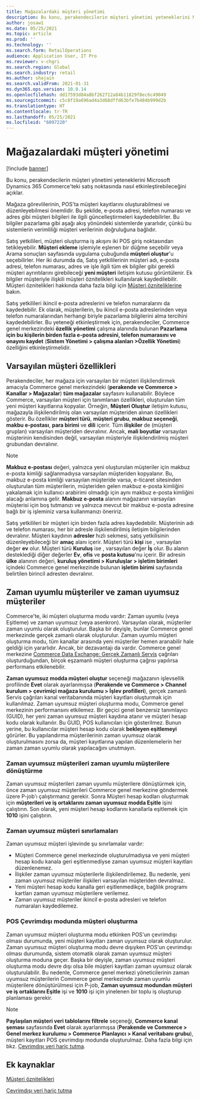 ```yaml
---
title: Mağazalardaki müşteri yönetimi
description: Bu konu, perakendecilerin müşteri yönetimi yeteneklerini Microsoft Dynamics 365 Commerce'teki satış noktasında nasıl etkinleştirebileceğini açıklar.
author: josaw1
ms.date: 05/25/2021
ms.topic: article
ms.prod: ''
ms.technology: ''
ms.search.form: RetailOperations
audience: Application User, IT Pro
ms.reviewer: v-chgri
ms.search.region: Global
ms.search.industry: retail
ms.author: shajain
ms.search.validFrom: 2021-01-31
ms.dyn365.ops.version: 10.0.14
ms.openlocfilehash: dd17593d84a8bf262712a84b11829f8ec6c49049
ms.sourcegitcommit: c5c8f19a696ad4a3d68dffd63bfe7b484b999d2b
ms.translationtype: HT
ms.contentlocale: tr-TR
ms.lasthandoff: 05/25/2021
ms.locfileid: "6097220"
---
```

# <a name="customer-management-in-stores"></a>Mağazalardaki müşteri yönetimi

[!include [banner](includes/banner.md)]

Bu konu, perakendecilerin müşteri yönetimi yeteneklerini Microsoft Dynamics 365 Commerce'teki satış noktasında nasıl etkinleştirebileceğini açıklar.

Mağaza görevlilerinin, POS'ta müşteri kayıtlarını oluşturabilmesi ve düzenleyebilmesi önemlidir. Bu şekilde, e-posta adresi, telefon numarası ve adres gibi müşteri bilgileri ile ilgili güncelleştirmeleri kaydedebilirler. Bu bilgiler pazarlama gibi aşağı akış yönündeki sistemlerde yararlıdır, çünkü bu sistemlerin verimliliği müşteri verilerinin doğruluğuna bağlıdır.

Satış yetkilileri, müşteri oluşturma iş akışını iki POS giriş noktasından tetikleyebilir. **Müşteri ekleme** işlemiyle eşlenen bir düğme seçebilir veya Arama sonuçları sayfasında uygulama çubuğunda **müşteri oluştur**'u seçebilirler. Her iki durumda da, Satış yetkililerinin müşteri adı, e-posta adresi, telefon numarası, adres ve işle ilgili tüm ek bilgiler gibi gerekli müşteri ayrıntılarını girebileceği **yeni müşteri** iletişim kutusu görüntülenir. Ek bilgiler müşteriyle ilişkili müşteri öznitelikleri kullanılarak kaydedilebilir. Müşteri öznitelikleri hakkında daha fazla bilgi için [Müşteri özniteliklerine](dev-itpro/customer-attributes.md) bakın.

Satış yetkilileri ikincil e-posta adreslerini ve telefon numaralarını da kaydedebilir. Ek olarak, müşterilerin, bu ikincil e-posta adreslerinden veya telefon numaralarından herhangi biriyle pazarlama bilgilerini alma tercihini kaydedebilirler. Bu yeteneği etkinleştirmek için, perakendeciler, Commerce genel merkezindeki **özellik yönetimi** çalışma alanında bulunan **Pazarlama için bu kişilerin birden fazla e-posta adresini, telefon numarasını ve onayını kaydet** (**Sistem Yönetimi \> çalışma alanları \>Özellik Yönetimi**) özelliğini etkinleştirmelidir.

## <a name="default-customer-properties"></a>Varsayılan müşteri özellikleri

Perakendeciler, her mağaza için varsayılan bir müşteri ilişkilendirmek amacıyla Commerce genel merkezindeki (**perakende ve Commerce \> Kanallar \> Mağazalar**) **tüm mağazalar** sayfasını kullanabilir. Böylece Commerce, varsayılan müşteri için tanımlanan özellikleri, oluşturulan tüm yeni müşteri kayıtlarına kopyalar. Örneğin, **Müşteri Oluştur** iletişim kutusu, mağazayla ilişkilendirilmiş olan varsayılan müşteriden alınan özellikleri gösterir. Bu özellikler **müşteri türü**, **müşteri grubu**, **makbuz seçeneği**, **makbu e-postası**, **para birimi** ve **dili** içerir. Tüm **ilişkiler** de (müşteri grupları) varsayılan müşteriden devralınır. Ancak, **mali boyutlar** varsayılan müşterinin kendisinden değil, varsayılan müşteriyle ilişkilendirilmiş müşteri grubundan devralınır.

> [!NOTE]
> **Makbuz e-postası** değeri, yalnızca yeni oluşturulan müşteriler için makbuz e-posta kimliği sağlanmadıysa varsayılan müşteriden kopyalanır. Bu, makbuz e-posta kimliği varsayılan müşteride varsa, e-ticaret sitesinden oluşturulan tüm müşterilerin, müşteriden gelen makbuz e-posta kimliğini yakalamak için kullanıcı arabirimi olmadığı için aynı makbuz e-posta kimliğini alacağı anlamına gelir. **Makbuz e-posta** alanını mağazanın varsayılan müşterisi için boş tutmanızı ve yalnızca mevcut bir makbuz e-posta adresine bağlı bir iş işleminiz varsa kullanmanızı öneririz. 

Satış yetkilileri bir müşteri için birden fazla adres kaydedebilir. Müşterinin adı ve telefon numarası, her bir adresle ilişkilendirilmiş iletişim bilgilerinden devralınır. Müşteri kaydının **adresler** hızlı sekmesi, satış yetkilisinin düzenleyebileceği bir **amaç** alanı içerir. Müşteri türü **kişi** ise , varsayılan değer **ev** olur. Müşteri türü **Kuruluş** ise , varsayılan değer **İş** olur. Bu alanın desteklediği diğer değerler **Ev**, **ofis** ve **posta kutusu**'nu içerir. Bir adresin **ülke** alanının değeri, **kuruluş yönetimi \> Kuruluşlar \> işletim birimleri** içindeki Commerce genel merkezinde bulunan **işletim birimi** sayfasında belirtilen birincil adresten devralınır.

## <a name="sync-customers-and-async-customers"></a>Zaman uyumlu müşteriler ve zaman uyumsuz müşteriler

Commerce'te, iki müşteri oluşturma modu vardır: Zaman uyumlu (veya Eşitleme) ve zaman uyumsuz (veya asenkron). Varsayılan olarak, müşteriler zaman uyumlu olarak oluşturulur. Başka bir deyişle, bunlar Commerce genel merkezinde gerçek zamanlı olarak oluşturulur. Zaman uyumlu müşteri oluşturma modu, tüm kanallar arasında yeni müşteriler hemen aranabilir hale geldiği için yararlıdır. Ancak, bir dezavantajı da vardır. Commerce genel merkezine [Commerce Data Exchange: Gerçek Zamanlı Servis](dev-itpro/define-retail-channel-communications-cdx.md#realtime-service) çağrıları oluşturduğundan, birçok eşzamanlı müşteri oluşturma çağrısı yapılırsa performans etkilenebilir.

**Zaman uyumsuz modda müşteri oluştur** seçeneği mağazanın işlevsellik profilinde **Evet** olarak ayarlanmışsa (**Perakende ve Commerce \> Channel kurulum \> çevrimiçi mağaza kurulumu \> İşlev profilleri**), gerçek zamanlı Servis çağrıları kanal veritabanında müşteri kayıtları oluşturmak için kullanılmaz. Zaman uyumsuz müşteri oluşturma modu, Commerce genel merkezinin performansını etkilemez. Bir geçici genel benzersiz tanımlayıcı (GUID), her yeni zaman uyumsuz müşteri kaydına atanır ve müşteri hesap kodu olarak kullanılır. Bu GUID, POS kullanıcıları için gösterilmez. Bunun yerine, bu kullanıcılar müşteri hesap kodu olarak **bekleyen eşitlemeyi** görürler. Bu yapılandırma müşterilerinin zaman uyumsuz olarak oluşturulmasını zorsa da, müşteri kayıtlarına yapılan düzenlemelerin her zaman zaman uyumlu olarak yapılacağını unutmayın.

### <a name="convert-async-customers-to-sync-customers"></a>Zaman uyumsuz müşterileri zaman uyumlu müşterilere dönüştürme

Zaman uyumsuz müşterileri zaman uyumlu müşterilere dönüştürmek için, önce zaman uyumsuz müşterileri Commerce genel merkezine göndermek üzere P-job'ı çalıştırmanız gerekir. Sonra Müşteri hesap kodları oluşturmak için **müşterileri ve iş ortaklarını zaman uyumsuz modda Eşitle** işini çalıştırın. Son olarak, yeni müşteri hesap kodlarını kanallarla eşitlemek için **1010** işini çalıştırın.

### <a name="async-customer-limitations"></a>Zaman uyumsuz müşteri sınırlamaları

Zaman uyumsuz müşteri işlevinde şu sınırlamalar vardır:

- Müşteri Commerce genel merkezinde oluşturulmadıysa ve yeni müşteri hesap kodu kanala geri eşitlenmediyse zaman uyumsuz müşteri kayıtları düzenlenemez.
- İlişkiler zaman uyumsuz müşterilerle ilişkilendirilemez. Bu nedenle, yeni zaman uyumsuz müşteriler ilişkileri varsayılan müşteriden devralmaz.
- Yeni müşteri hesap kodu kanalla geri eşitlenmedikçe, bağlılık programı kartları zaman uyumsuz müşterilere verilemez.
- Zaman uyumsuz müşteriler ikincil e-posta adresleri ve telefon numaraları kaydedilemez.

### <a name="customer-creation-in-pos-offline-mode"></a>POS Çevrimdışı modunda müşteri oluşturma

Zaman uyumsuz müşteri oluşturma modu etkinken POS'un çevrimdışı olması durumunda, yeni müşteri kayıtları zaman uyumsuz olarak oluşturulur. Zaman uyumsuz müşteri oluşturma modu devre dışıyken POS'un çevrimdışı olması durumunda, sistem otomatik olarak zaman uyumsuz müşteri oluşturma moduna geçer. Başka bir deyişle, zaman uyumsuz müşteri oluşturma modu devre dışı olsa bile müşteri kayıtları zaman uyumsuz olarak oluşturulabilir. Bu nedenle, Commerce genel merkezi yöneticilerinin zaman uyumsuz müşterilerin Commerce genel merkezinde zaman uyumlu müşterilere dönüştürülmesi için P-job, **Zaman uyumsuz modundan müşteri ve iş ortaklarını Eşitle** işi ve **1010** işi için yinelenen bir toplu iş oluşturup planlaması gerekir.

> [!NOTE]
> **Paylaşılan müşteri veri tablolarını filtrele** seçeneği, **Commerce kanal şeması** sayfasında **Evet** olarak ayarlanmışsa (**Perakende ve Commerce \> Genel merkez kurulumu \> Commerce Planlayıcı \> Kanal veritabanı grubu**), müşteri kayıtları POS çevrimdışı modunda oluşturulmaz. Daha fazla bilgi için bkz. [Çevrimdışı veri hariç tutma](dev-itpro/implementation-considerations-cdx.md#offline-data-exclusion).

## <a name="additional-resources"></a>Ek kaynaklar

[Müşteri öznitelikleri](dev-itpro/customer-attributes.md)

[Çevrimdışı veri hariç tutma](dev-itpro/implementation-considerations-cdx.md#offline-data-exclusion)
